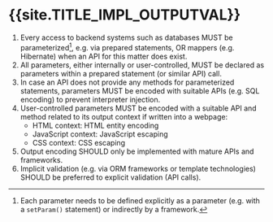 <title>{{site.TITLE_IMPL_OUTPUTVAL}}</title>

# {{site.TITLE_IMPL_OUTPUTVAL}}

1. Every access to backend systems such as databases MUST be parameterized[^1], e.g. via prepared statements, OR mappers (e.g. Hibernate) when an API for this matter does exist.
2. All parameters, either internally or user-controlled, MUST be declared as parameters within a prepared statement (or similar API) call.
3. In case an API does not provide any methods for parameterized statements, parameters MUST be encoded with suitable APIs (e.g. SQL encoding) to prevent interpreter injection.
4. User-controlled parameters MUST be encoded with a suitable API and method related to its output context if written into a webpage:
    - HTML context: HTML entity encoding
    - JavaScript context: JavaScript escaping
    - CSS context: CSS escaping
5. Output encoding SHOULD only be implemented with mature APIs and frameworks.
6. Implicit validation (e.g. via ORM frameworks or template technologies) SHOULD be preferred to explicit validation (API calls).

[^1]: Each parameter needs to be defined explicitly as a parameter (e.g. with a `setParam()` statement) or indirectly by a framework.
